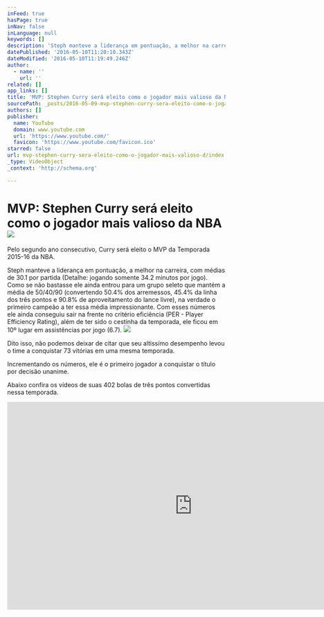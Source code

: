 ```yaml
---
inFeed: true
hasPage: true
inNav: false
inLanguage: null
keywords: []
description: 'Steph manteve a liderança em pontuação, a melhor na carreira, com médias de 30.1 por partida (Detalhe: jogando somente 34.2 minutos por jogo). Como se não bastasse ele ainda entrou para um grupo seleto que mantém a média de 50/40/90 (convertendo 50.4% dos arremessos, 45.4% da linha dos três pontos e 90.8% de aproveitamento do lance livre), na verdade o primeiro campeão a ter essa média impressionante. Com esses números ele ainda conseguiu sair na frente no critério eficiência (PER - Player Efficiency Rating), além de ter sido o cestinha da temporada, ele ficou em 10º lugar em assistências por jogo (6.7).'
datePublished: '2016-05-10T11:20:10.343Z'
dateModified: '2016-05-10T11:19:49.246Z'
author:
  - name: ''
    url: ''
related: []
app_links: []
title: 'MVP: Stephen Curry será eleito como o jogador mais valioso da NBA '
sourcePath: _posts/2016-05-09-mvp-stephen-curry-sera-eleito-como-o-jogador-mais-valioso-d.md
authors: []
publisher:
  name: YouTube
  domain: www.youtube.com
  url: 'https://www.youtube.com/'
  favicon: 'https://www.youtube.com/favicon.ico'
starred: false
url: mvp-stephen-curry-sera-eleito-como-o-jogador-mais-valioso-d/index.html
_type: VideoObject
_context: 'http://schema.org'

---
```

# MVP: Stephen Curry será eleito como o jogador mais valioso da NBA ![](https://the-grid-user-content.s3-us-west-2.amazonaws.com/74a3b9e6-811e-476b-9ff7-0237bc65d1ae.jpg)

Pelo segundo ano consecutivo, Curry será eleito o MVP da Temporada 2015-16 da NBA.

Steph manteve a liderança em pontuação, a melhor na carreira, com médias de 30.1 por partida (Detalhe: jogando somente 34.2 minutos por jogo). Como se não bastasse ele ainda entrou para um grupo seleto que mantém a média de 50/40/90 (convertendo 50.4% dos arremessos, 45.4% da linha dos três pontos e 90.8% de aproveitamento do lance livre), na verdade o primeiro campeão a ter essa média impressionante. Com esses números ele ainda conseguiu sair na frente no critério eficiência (PER - Player Efficiency Rating), além de ter sido o cestinha da temporada, ele ficou em 10º lugar em assistências por jogo (6.7).
![](https://the-grid-user-content.s3-us-west-2.amazonaws.com/5418cee6-4cfd-4fa5-b803-2fc0cd240f20.jpg)

Dito isso, não podemos deixar de citar que seu altissímo desempenho levou o time a conquistar 73 vitórias em uma mesma temporada.

Incrementando os números, ele é o primeiro jogador a conquistar o título por decisão unanime. 

Abaixo confira os vídeos de suas 402 bolas de três pontos convertidas nessa temporada.

<iframe src="https://cdn.embedly.com/widgets/media.html?src=https%3A%2F%2Fwww.youtube.com%2Fembed%2FpZUCrrVF9JU%3Ffeature%3Doembed&amp;url=https%3A%2F%2Fwww.youtube.com%2Fwatch%3Fv%3DpZUCrrVF9JU&amp;image=https%3A%2F%2Fi.ytimg.com%2Fvi%2FpZUCrrVF9JU%2Fhqdefault.jpg&amp;key=b7d04c9b404c499eba89ee7072e1c4f7&amp;type=text%2Fhtml&amp;schema=youtube" width="854" height="480" scrolling="no" frameborder="0" allowfullscreen="" style=""></iframe>